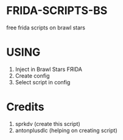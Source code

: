 # FRIDA-SCRIPTS-BS
free frida scripts on brawl stars

# USING
1. Inject in Brawl Stars FЯIDA
2. Create config
3. Select script in config

# Credits
1. sprkdv (create this script)
2. antonplusdlc (helping on creating script)
